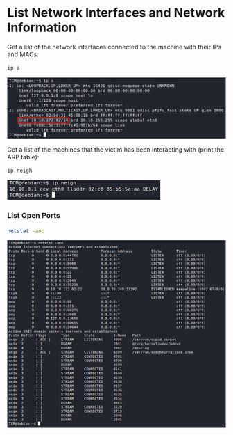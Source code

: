 # List Network Interfaces and Network Information

Get a list of the network interfaces connected to the machine with their IPs and MACs:

```bash
ip a
```

![](res/Images/Network%20Enumeration/ip_a.png)

Get a list of the machines that the victim has been interacting with (print the ARP table):

```bash
ip neigh
```

![](res/Images/Network%20Enumeration/ip_neigh.png)

### List Open Ports

```bash
netstat -ano
```

![](res/Images/Network%20Enumeration/netstat_ano.png)